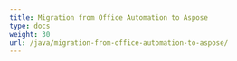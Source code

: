 ```yaml
---
title: Migration from Office Automation to Aspose
type: docs
weight: 30
url: /java/migration-from-office-automation-to-aspose/
---
```

